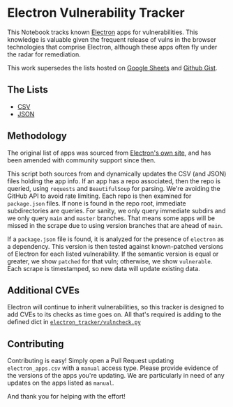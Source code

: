 # Electron Vulnerability Tracker

This Notebook tracks known [Electron](https://electronjs.org) apps for vulnerabilities. This knowledge is valuable given the frequent release of vulns in the browser technologies that comprise Electron, although these apps often fly under the radar for remediation.

This work supersedes the lists hosted on [Google Sheets](https://docs.google.com/spreadsheets/d/1QLLFYCO0FMAu1ob6mnYCapW8dnx-HXunbf_zc9QLXlM/edit?usp=sharing) and [Github Gist](https://gist.github.com/mttaggart/02ed50c03c8283f4c343c3032dd2e7ec).

## The Lists

* [CSV](https://github.com/mttaggart/electron-app-tracker/blob/main/electron_apps.csv)
* [JSON](https://github.com/mttaggart/electron-app-tracker/blob/main/electron_apps.json)

## Methodology

The original list of apps was sourced from [Electron's own site](https://electronjs.org/apps), and has been amended with community support since then.

This script both sources from and dynamically updates the CSV (and JSON) files holding the app info. If an app has a repo associated, then the repo is queried, using `requests` and `BeautifulSoup` for parsing. We're avoiding the GitHub API to avoid rate limiting. Each repo is then examined for `package.json` files. If none is found in the repo root, immediate subdirectories are queries. For sanity, we only query immediate subdirs and we only query `main` and `master` branches. That means some apps will be missed in the scrape due to using version branches that are ahead of `main`.

If a `package.json` file is found, it is analyzed for the presence of `electron` as a dependency. This version is then tested against known-patched versions of Electron for each listed vulnerability. If the semantic version is equal or greater, we show `patched` for that vuln; otherwise, we show `vulnerable`. Each scrape is timestamped, so new data will update existing data.

## Additional CVEs

Electron will continue to inherit vulnerabilities, so this tracker is designed to add CVEs to its checks as time goes on. All that's required is adding to the defined dict in [`electron_tracker/vulncheck.py`](https://github.com/mttaggart/electron-app-tracker/blob/main/electron_tracker/vulncheck.py)

## Contributing 

Contributing is easy! Simply open a Pull Request updating `electron_apps.csv` with a `manual` access type. Please provide evidence of the versions of the apps you're updating. We are particularly in need of any updates on the apps listed as `manual`.

And thank you for helping with the effort!
